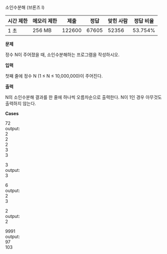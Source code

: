 소인수분해 (브론즈 I)

| 시간 제한 | 	메모리 제한 | 	제출     | 	정답    | 	맞힌 사람 | 	정답 비율   |
|-------|---------|---------|--------|--------|----------|
| 1 초   | 	256 MB | 	122600 | 	67605 | 	52356 | 	53.754% |

**문제**

정수 N이 주어졌을 때, 소인수분해하는 프로그램을 작성하시오.

**입력**

첫째 줄에 정수 N (1 ≤ N ≤ 10,000,000)이 주어진다.

**출력**

N의 소인수분해 결과를 한 줄에 하나씩 오름차순으로 출력한다. N이 1인 경우 아무것도 출력하지 않는다.

**Cases**

72<br>
output:<br>
2<br>
2<br>
2<br>
3<br>
3

3<br>
output:<br>
3

6<br>
output:<br>
2<br>
3

2<br>
output:<br>
2

9991<br>
output:<br>
97<br>
103